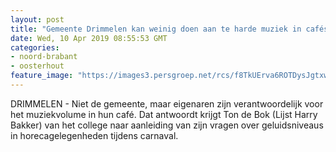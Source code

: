 ```yaml
---
layout: post
title: "Gemeente Drimmelen kan weinig doen aan te harde muziek in cafés"
date: Wed, 10 Apr 2019 08:55:53 GMT
categories: 
- noord-brabant 
- oosterhout 
feature_image: "https://images3.persgroep.net/rcs/f8TkUErva6ROTDysJgtxwfdIgaQ/diocontent/108235670/_fitwidth/400/?appId=21791a8992982cd8da851550a453bd7f&quality=0.7"
---
```


DRIMMELEN - Niet de gemeente, maar eigenaren zijn verantwoordelijk voor het muziekvolume in hun café. Dat antwoordt krijgt Ton de Bok (Lijst Harry Bakker) van het college naar aanleiding van zijn vragen over geluidsniveaus in horecagelegenheden tijdens carnaval.
